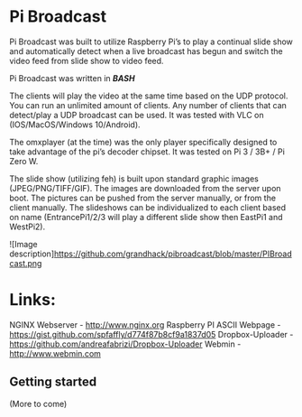 
# Pi Broadcast 

Pi Broadcast was built to utilize Raspberry Pi’s to play a continual slide show and automatically detect when a live broadcast has begun and switch the video feed from slide show to video feed.

Pi Broadcast was written in ***BASH***

The clients will play the video at the same time based on the UDP protocol.  You can run an unlimited amount of clients.  Any number of clients that can detect/play a UDP broadcast can be used.  It was tested with VLC on (IOS/MacOS/Windows 10/Android).

The omxplayer (at the time) was the only player specifically designed to take advantage of the pi’s decoder chipset.  It was tested on Pi 3 / 3B+ / Pi Zero W.

The slide show (utilizing feh) is built upon standard graphic images (JPEG/PNG/TIFF/GIF).  The images are downloaded from the server upon boot.  The pictures can be pushed from the server manually, or from the client manually.  The slideshows can be individualized to each client based on name (EntrancePi1/2/3 will play a different slide show then EastPi1 and WestPi2). 

![Image description]https://github.com/grandhack/pibroadcast/blob/master/PIBroadcast.png

# Links:
NGINX Webserver - http://www.nginx.org
Raspberry PI ASCII Webpage - https://gist.github.com/spfaffly/d774f87b8cf9a1837d05
Dropbox-Uploader - https://github.com/andreafabrizi/Dropbox-Uploader
Webmin - http://www.webmin.com

## Getting started
(More to come)
 
